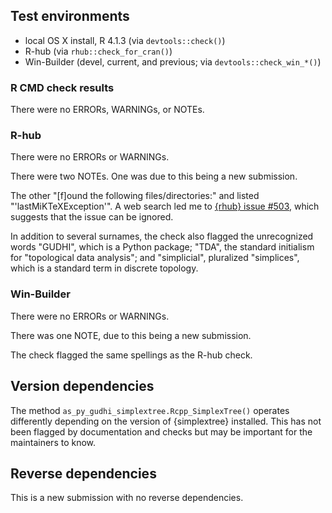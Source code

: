 ## Test environments

* local OS X install, R 4.1.3 (via `devtools::check()`)
* R-hub (via `rhub::check_for_cran()`)
* Win-Builder (devel, current, and previous; via `devtools::check_win_*()`)

### R CMD check results

There were no ERRORs, WARNINGs, or NOTEs.

### R-hub

There were no ERRORs or WARNINGs.

There were two NOTEs. One was due to this being a new submission.

The other "[f]ound the following files/directories:" and listed "'lastMiKTeXException'". A web search led me to [{rhub} issue #503](https://github.com/r-hub/rhub/issues/503), which suggests that the issue can be ignored.

In addition to several surnames, the check also flagged the unrecognized words "GUDHI", which is a Python package; "TDA", the standard initialism for "topological data analysis"; and "simplicial", pluralized "simplices", which is a standard term in discrete topology.

### Win-Builder

There were no ERRORs or WARNINGs.

There was one NOTE, due to this being a new submission.

The check flagged the same spellings as the R-hub check.

## Version dependencies

The method `as_py_gudhi_simplextree.Rcpp_SimplexTree()` operates differently depending on the version of {simplextree} installed. This has not been flagged by documentation and checks but may be important for the maintainers to know.

## Reverse dependencies

This is a new submission with no reverse dependencies.
